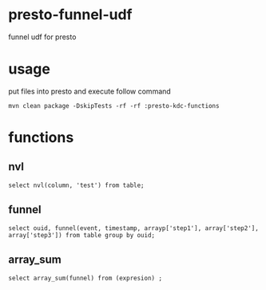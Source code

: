 # presto-funnel-udf
funnel udf for presto

# usage
put files into presto and execute follow command     
```
mvn clean package -DskipTests -rf -rf :presto-kdc-functions
```

# functions

## nvl
```
select nvl(column, 'test') from table;
```

## funnel
```
select ouid, funnel(event, timestamp, arrayp['step1'], array['step2'], array['step3']) from table group by ouid;
```

## array_sum
```
select array_sum(funnel) from (expresion) ;
```
